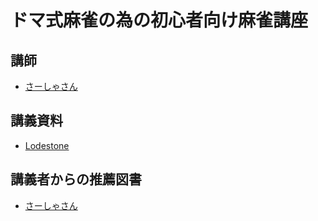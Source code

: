 # ドマ式麻雀の為の初心者向け麻雀講座
## 講師
- [さーしゃさん](https://twitter.com/SashaUltima)

## 講義資料
- [Lodestone](https://jp.finalfantasyxiv.com/lodestone/character/9249781/blog/4062385/)

## 講義者からの推薦図書
- [さーしゃさん](../booklist/16.html)